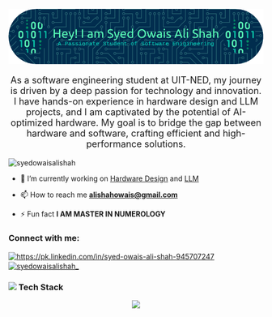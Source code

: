 <p align="center">
  <img src="owais.png" alt="Banner">
<p align="center" style="font-size: 18px;">
    As a software engineering student at UIT-NED, my journey is driven by a deep passion for technology and innovation. I have hands-on experience in hardware design and LLM projects, and I am captivated by the potential of AI-optimized hardware. My goal is to bridge the gap between hardware and software, crafting efficient and high-performance solutions.
</p>


<p align="left"> <img src="https://komarev.com/ghpvc/?username=syedowaisalishah&label=Profile%20views&color=a1adb5&style=flat" alt="syedowaisalishah" /> </p>

- 🔭 I’m currently working on [Hardware Design](https://github.com/merledu/magma-si/tree/2x2) and [LLM](https://github.com/syedowaisalishah/conversion-to-TLV)

- 📫 How to reach me **alishahowais@gmail.com**

- ⚡ Fun fact **I AM MASTER IN NUMEROLOGY**

<h3 align="left">Connect with me:</h3>
<p align="left">
<a href="https://linkedin.com/in/https://www.linkedin.com/in/warisha-ali-5411a3239/" target="blank"><img align="center" src="https://raw.githubusercontent.com/rahuldkjain/github-profile-readme-generator/master/src/images/icons/Social/linked-in-alt.svg" alt="https://pk.linkedin.com/in/syed-owais-ali-shah-945707247" height="30" width="40" /></a>
<a href="https://instagram.com/syedowaisalishah_" target="blank"><img align="center" src="https://raw.githubusercontent.com/rahuldkjain/github-profile-readme-generator/master/src/images/icons/Social/instagram.svg" alt="syedowaisalishah_" height="30" width="40" /></a>
</p>

### <img src='.github/workflows/cartoon1.gif' height=30/> Tech Stack
<div align='center'>
  <img src="https://skillicons.dev/icons?i=python,sklearn,githubactions,bash,js,java,scala,django,react,html,css,bootstrap,qt,linux,git,mysql,figma" />
</div>


